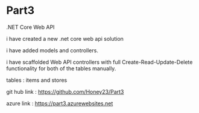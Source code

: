 # Part3
.NET Core Web API 

i have created a new .net core web api solution

i have added models and controllers.

i have scaffolded Web API controllers with full Create-Read-Update-Delete functionality for both of the tables manually.

tables : items and stores

git hub link :  https://github.com/Honey23/Part3

azure link : https://part3.azurewebsites.net


